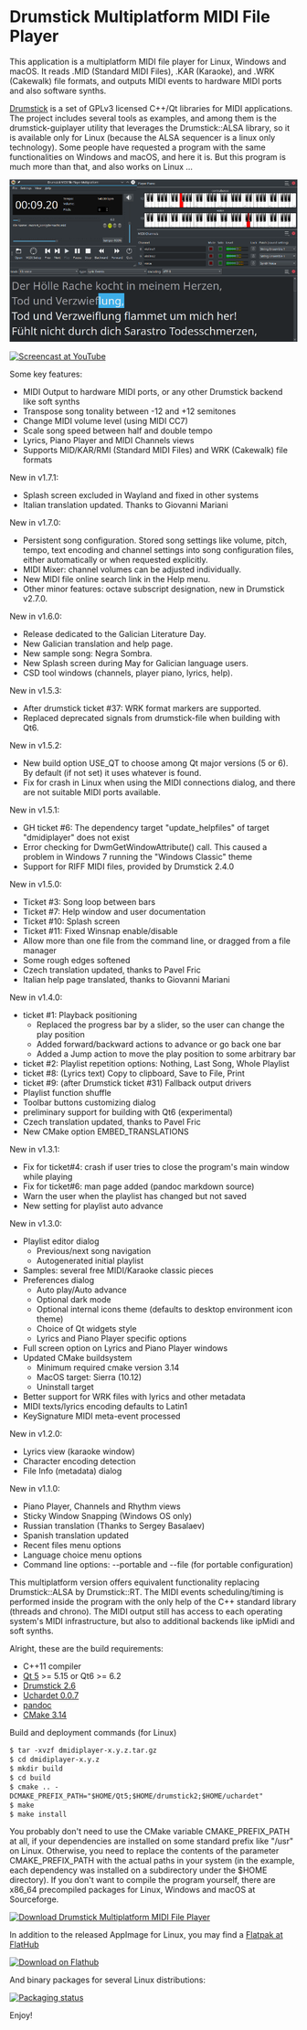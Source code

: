 Drumstick Multiplatform MIDI File Player
========================================

This application is a multiplatform MIDI file player for Linux, Windows and macOS. It reads .MID (Standard MIDI Files), .KAR (Karaoke), and .WRK (Cakewalk) file formats, and outputs MIDI events to hardware MIDI ports and also software synths.

[Drumstick](https://drumstick.sourceforge.io/docs/index.html) is a set of GPLv3 licensed C++/Qt libraries for MIDI applications. The project includes several tools as examples, and among them is the drumstick-guiplayer utility that leverages the Drumstick::ALSA library, so it is available only for Linux (because the ALSA sequencer is a linux only technology). Some people have requested a program with the same functionalities on Windows and macOS, and here it is. But this program is much more than that, and also works on Linux ...

![Screenshot](screenshot.png "all windows")

[![Screencast at YouTube](https://img.youtube.com/vi/WgwxFmAsicc/0.jpg)](https://www.youtube.com/watch?v=WgwxFmAsicc)

Some key features:

* MIDI Output to hardware MIDI ports, or any other Drumstick backend like soft synths
* Transpose song tonality between -12 and +12 semitones
* Change MIDI volume level (using MIDI CC7)
* Scale song speed between half and double tempo
* Lyrics, Piano Player and MIDI Channels views
* Supports MID/KAR/RMI (Standard MIDI Files) and WRK (Cakewalk) file formats

New in v1.7.1:
* Splash screen excluded in Wayland and fixed in other systems
* Italian translation updated. Thanks to Giovanni Mariani

New in v1.7.0:
* Persistent song configuration. Stored song settings like volume, pitch, tempo,
  text encoding and channel settings into song configuration files, either
  automatically or when requested explicitly.
* MIDI Mixer: channel volumes can be adjusted individually.
* New MIDI file online search link in the Help menu.
* Other minor features: octave subscript designation, new in Drumstick v2.7.0.

New in v1.6.0:
* Release dedicated to the Galician Literature Day.
* New Galician translation and help page.
* New sample song: Negra Sombra.
* New Splash screen during May for Galician language users.
* CSD tool windows (channels, player piano, lyrics, help).

New in v1.5.3:
* After drumstick ticket #37: WRK format markers are supported.
* Replaced deprecated signals from drumstick-file when building with Qt6.

New in v1.5.2:
* New build option USE_QT to choose among Qt major versions (5 or 6). By default (if not set) it uses whatever is found.
* Fix for crash in Linux when using the MIDI connections dialog, and there are not suitable MIDI ports available.

New in v1.5.1:

* GH ticket #6: The dependency target "update_helpfiles" of target "dmidiplayer" does not exist
* Error checking for DwmGetWindowAttribute() call. This caused a problem in Windows 7 running the "Windows Classic" theme
* Support for RIFF MIDI files, provided by Drumstick 2.4.0

New in v1.5.0:

* Ticket #3: Song loop between bars
* Ticket #7: Help window and user documentation
* Ticket #10: Splash screen
* Ticket #11: Fixed Winsnap enable/disable
* Allow more than one file from the command line, or dragged from a file manager
* Some rough edges softened
* Czech translation updated, thanks to Pavel Fric
* Italian help page translated, thanks to Giovanni Mariani

New in v1.4.0:

* ticket #1: Playback positioning
    * Replaced the progress bar by a slider, so the user can change the play position
    * Added forward/backward actions to advance or go back one bar
    * Added a Jump action to move the play position to some arbitrary bar
* ticket #2: Playlist repetition options: Nothing, Last Song, Whole Playlist
* ticket #8: (Lyrics text) Copy to clipboard, Save to File, Print
* ticket #9: (after Drumstick ticket #31) Fallback output drivers
* Playlist function shuffle
* Toolbar buttons customizing dialog
* preliminary support for building with Qt6 (experimental)
* Czech translation updated, thanks to Pavel Fric
* New CMake option EMBED_TRANSLATIONS

New in v1.3.1:

* Fix for ticket#4: crash if user tries to close the program's main window while playing
* Fix for ticket#6: man page added (pandoc markdown source)
* Warn the user when the playlist has changed but not saved
* New setting for playlist auto advance

New in v1.3.0:

* Playlist editor dialog
    * Previous/next song navigation
    * Autogenerated initial playlist
* Samples: several free MIDI/Karaoke classic pieces
* Preferences dialog
    * Auto play/Auto advance
    * Optional dark mode
    * Optional internal icons theme (defaults to desktop environment icon theme)
    * Choice of Qt widgets style
    * Lyrics and Piano Player specific options
* Full screen option on Lyrics and Piano Player windows
* Updated CMake buildsystem
    * Minimum required cmake version 3.14
    * MacOS target: Sierra (10.12)
    * Uninstall target
* Better support for WRK files with lyrics and other metadata
* MIDI texts/lyrics encoding defaults to Latin1
* KeySignature MIDI meta-event processed

New in v1.2.0:

* Lyrics view (karaoke window)
* Character encoding detection
* File Info (metadata) dialog

New in v1.1.0:

* Piano Player, Channels and Rhythm views
* Sticky Window Snapping (Windows OS only)
* Russian translation (Thanks to Sergey Basalaev)
* Spanish translation updated
* Recent files menu options
* Language choice menu options
* Command line options: --portable and --file (for portable configuration)

This multiplatform version offers equivalent functionality replacing Drumstick::ALSA by Drumstick::RT. The MIDI events scheduling/timing is performed inside the program with the only  help of the C++ standard library (threads and chrono). The MIDI output still has access to each operating system's MIDI infrastructure, but also to additional backends like ipMidi and soft synths.

Alright, these are the build requirements:

* C++11 compiler
* [Qt 5](https://www.qt.io/download) >= 5.15 or Qt6 >= 6.2
* [Drumstick 2.6](https://sourceforge.net/projects/drumstick/)
* [Uchardet 0.0.7](https://www.freedesktop.org/wiki/Software/uchardet/)
* [pandoc](https://pandoc.org/)
* [CMake 3.14](https://cmake.org/)

Build and deployment commands (for Linux)

```
$ tar -xvzf dmidiplayer-x.y.z.tar.gz
$ cd dmidiplayer-x.y.z
$ mkdir build
$ cd build
$ cmake .. -DCMAKE_PREFIX_PATH="$HOME/Qt5;$HOME/drumstick2;$HOME/uchardet"
$ make
$ make install
```

You probably don't need to use the CMake variable CMAKE_PREFIX_PATH at all, if your dependencies are installed on some standard prefix like "/usr" on Linux. Otherwise, you need to replace the contents of the parameter CMAKE_PREFIX_PATH with the actual paths in your system (in the example, each dependency was installed on a subdirectory under the $HOME directory). If you don't want to compile the program yourself, there are x86_64 precompiled packages for Linux, Windows and macOS at Sourceforge.

[![Download Drumstick Multiplatform MIDI File Player](https://a.fsdn.com/con/app/sf-download-button)](https://sourceforge.net/projects/dmidiplayer/files/latest/download)

In addition to the released AppImage for Linux, you may find a [Flatpak at FlatHub](https://flathub.org/apps/details/net.sourceforge.dmidiplayer)

[<img width='240' alt='Download on Flathub' src='https://flathub.org/assets/badges/flathub-badge-en.png'/>](https://flathub.org/apps/details/net.sourceforge.dmidiplayer)

And binary packages for several Linux distributions:

[![Packaging status](https://repology.org/badge/vertical-allrepos/dmidiplayer.svg)](https://repology.org/project/dmidiplayer/versions)

Enjoy!
